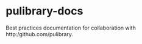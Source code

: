 pulibrary-docs
==============

Best practices documentation for collaboration with http:/github.com/pulibrary.